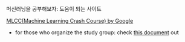 머신러닝을 공부해보자: 도움이 되는 사이트 

[MLCC(Machine Learning Crash Course) by Google](https://developers.google.com/machine-learning/crash-course/)
- for those who organize the study group: check [this document](https://docs.google.com/document/d/1I5mpe4CPLo9NDlmfg6npjnWixd6tzSAhZ1NaEAWhfto/edit?usp=sharing) out
